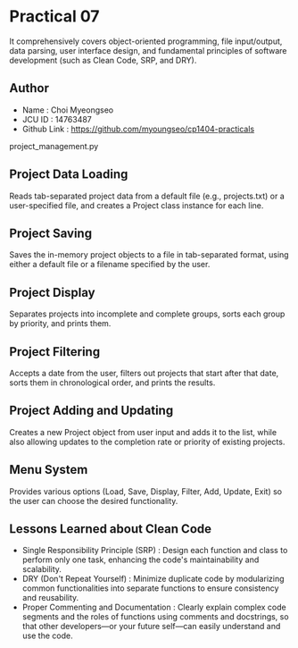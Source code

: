 # Practical 07
It comprehensively covers object-oriented programming, file input/output, data parsing, user interface design, and fundamental principles of software development (such as Clean Code, SRP, and DRY).

## Author
- Name : Choi Myeongseo
- JCU ID : 14763487
- Github Link : https://github.com/myoungseo/cp1404-practicals

project_management.py

## Project Data Loading
Reads tab-separated project data from a default file (e.g., projects.txt) or a user-specified file, and creates a Project class instance for each line.

## Project Saving
Saves the in-memory project objects to a file in tab-separated format, using either a default file or a filename specified by the user.

## Project Display
Separates projects into incomplete and complete groups, sorts each group by priority, and prints them.

## Project Filtering
Accepts a date from the user, filters out projects that start after that date, sorts them in chronological order, and prints the results.

## Project Adding and Updating
Creates a new Project object from user input and adds it to the list, while also allowing updates to the completion rate or priority of existing projects.

## Menu System
Provides various options (Load, Save, Display, Filter, Add, Update, Exit) so the user can choose the desired functionality.

## Lessons Learned about Clean Code
- Single Responsibility Principle (SRP) : Design each function and class to perform only one task, enhancing the code's maintainability and scalability.
- DRY (Don't Repeat Yourself) : Minimize duplicate code by modularizing common functionalities into separate functions to ensure consistency and reusability.
- Proper Commenting and Documentation : Clearly explain complex code segments and the roles of functions using comments and docstrings, so that other developers—or your future self—can easily understand and use the code.
